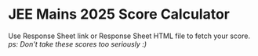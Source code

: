 # JEE Mains 2025 Score Calculator
<p>Use Response Sheet link or Response Sheet HTML file to fetch your score.<br>
<em>ps: Don't take these scores too seriously :)</em></p>
